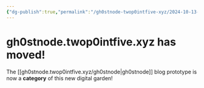 ```yaml
---
{"dg-publish":true,"permalink":"/gh0stnode-twop0intfive-xyz/2024-10-13-we-have-moved/"}
---
```


# gh0stnode.twop0intfive.xyz has moved!

The [[gh0stnode.twop0intfive.xyz/gh0stnode\|gh0stnode]] blog prototype is now a **category** of this new digital garden! 